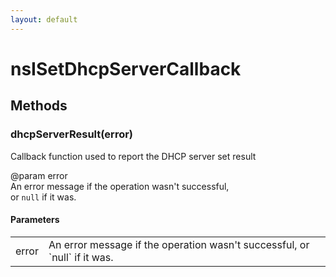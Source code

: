 ```yaml
---
layout: default
---
```


# nsISetDhcpServerCallback #

## Methods ##

### dhcpServerResult(error) ###
  
Callback function used to report the DHCP server set result  
  
@param error  
       An error message if the operation wasn't successful,  
       or `null` if it was.  
  

#### Parameters ####

<table>

<tr>
<td>error</td>
<td>       An error message if the operation wasn't successful,  
       or `null` if it was.  
</td>
</tr>

</table>
